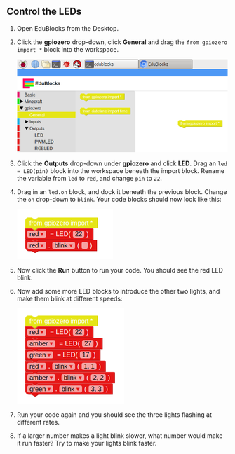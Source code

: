 ## Control the LEDs

1. Open EduBlocks from the Desktop.

2. Click the **gpiozero** drop-down, click **General** and drag the `from gpiozero import *` block into the workspace.
    
    ![](images/edublocks1.png)

3. Click the **Outputs** drop-down under **gpiozero** and click **LED**. Drag an `led = LED(pin)` block into the workspace beneath the import block. Rename the variable from `led` to `red`, and change `pin` to `22`.

4. Drag in an `led.on` block, and dock it beneath the previous block. Change the `on` drop-down to `blink`. Your code blocks should now look like this:
    
    ![](images/edublocks2.png)

5. Now click the **Run** button to run your code. You should see the red LED blink.

6. Now add some more LED blocks to introduce the other two lights, and make them blink at different speeds:
    
    ![](images/edublocks3.png)

7. Run your code again and you should see the three lights flashing at different rates.

8. If a larger number makes a light blink slower, what number would make it run faster? Try to make your lights blink faster.
